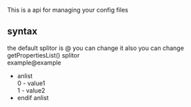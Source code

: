 This is a api for managing your config files
## syntax
the default splitor is @ you can change it 
also you can change getPropertiesList() splitor
<br>
example@example
<br>
* anlist<br>
0 - value1<br>
1 - value2<br>
* endif anlist

